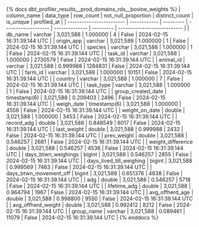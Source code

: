 {% docs dbt_profiler_results__prod_domains_rds__bovine_weights  %}
| column_name              | data_type    | row_count | not_null_proportion | distinct_count | is_unique | profiled_at                 |
| ------------------------ | ------------ | --------- | ------------------- | -------------- | --------- | --------------------------- |
| db_name                  | varchar      | 3,021,588 |            1.000000 |              4 |     False | 2024-02-15 16:31:39.144 UTC |
| origin_app               | varchar      | 3,021,588 |            1.000000 |              1 |     False | 2024-02-15 16:31:39.144 UTC |
| species                  | varchar      | 3,021,588 |            1.000000 |              1 |     False | 2024-02-15 16:31:39.144 UTC |
| task_id                  | varchar      | 3,021,588 |            1.000000 |        2730579 |     False | 2024-02-15 16:31:39.144 UTC |
| animal_id                | varchar      | 3,021,588 |            0.999988 |        1284831 |     False | 2024-02-15 16:31:39.144 UTC |
| farm_id                  | varchar      | 3,021,588 |            1.000000 |          10151 |     False | 2024-02-15 16:31:39.144 UTC |
| country                  | varchar      | 3,021,588 |            1.000000 |              7 |     False | 2024-02-15 16:31:39.144 UTC |
| task_type                | varchar      | 3,021,588 |            1.000000 |              1 |     False | 2024-02-15 16:31:39.144 UTC |
| group_created_date       | timestamp(6) | 3,021,588 |            0.209403 |           2496 |     False | 2024-02-15 16:31:39.144 UTC |
| weigh_date               | timestamp(6) | 3,021,588 |            1.000000 |           4556 |     False | 2024-02-15 16:31:39.144 UTC |
| weight_on_date           | double       | 3,021,588 |            1.000000 |           3453 |     False | 2024-02-15 16:31:39.144 UTC |
| record_adg               | double       | 3,021,588 |            0.848549 |           6017 |     False | 2024-02-15 16:31:39.144 UTC |
| last_weight              | double       | 3,021,588 |            0.999988 |           2432 |     False | 2024-02-15 16:31:39.144 UTC |
| prev_weight              | double       | 3,021,588 |            0.546257 |           2681 |     False | 2024-02-15 16:31:39.144 UTC |
| weight_difference        | double       | 3,021,588 |            0.546257 |           4536 |     False | 2024-02-15 16:31:39.144 UTC |
| days_btwn_weighings      | bigint       | 3,021,588 |            0.546257 |           2855 |     False | 2024-02-15 16:31:39.144 UTC |
| days_lived_till_weighing | bigint       | 3,021,588 |            0.999569 |           7463 |     False | 2024-02-15 16:31:39.144 UTC |
| days_btwn_movement_off   | bigint       | 3,021,588 |            0.651376 |           4638 |     False | 2024-02-15 16:31:39.144 UTC |
| adg                      | double       | 3,021,588 |            0.546257 |           5718 |     False | 2024-02-15 16:31:39.144 UTC |
| lifetime_adg             | double       | 3,021,588 |            0.964794 |           1967 |     False | 2024-02-15 16:31:39.144 UTC |
| avg_offherd_age          | double       | 3,021,588 |            0.998800 |           9550 |     False | 2024-02-15 16:31:39.144 UTC |
| avg_offherd_weight       | double       | 3,021,588 |            0.992412 |           8212 |     False | 2024-02-15 16:31:39.144 UTC |
| group_name               | varchar      | 3,021,588 |            0.089461 |          11079 |     False | 2024-02-15 16:31:39.144 UTC |
{% enddocs %}
